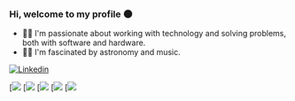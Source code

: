 ### Hi, welcome to my profile 🌑
- 🧑‍💻 I'm passionate about working with technology and solving problems, both with software and hardware.<br>
- 👨‍🚀 I'm fascinated by astronomy and music.<br>

[![Linkedin](https://img.shields.io/badge/LinkedIn-0077B5?style=for-the-badge&logo=linkedin&logoColor=white)](https://www.linkedin.com/in/jo%C3%A3o-vitor-bastos-borges-b1b383257/)<br>


[![](http://github-profile-summary-cards.vercel.app/api/cards/profile-details?username=jvbrs&theme=merko)
[![](http://github-profile-summary-cards.vercel.app/api/cards/repos-per-language?username=jvbrs&theme=merko&exclude={exclude}) 
[![](http://github-profile-summary-cards.vercel.app/api/cards/most-commit-language?username=jvbrs&theme=merko&exclude={exclude})
[![](http://github-profile-summary-cards.vercel.app/api/cards/stats?username=jvbrs&theme=merko) 
[![](http://github-profile-summary-cards.vercel.app/api/cards/productive-time?username=jvbrs&theme=merko&utcOffset={utcOffset})


</div>


